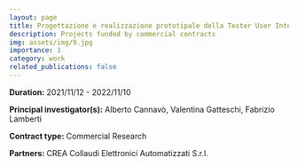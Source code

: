 ```yaml
---
layout: page
title: Progettazione e realizzazione prototipale della Tester User Interface del sistema di test funzionale
description: Projects funded by commercial contracts
img: assets/img/9.jpg
importance: 1
category: work
related_publications: false
---
```

<p> <b>Duration:</b> 2021/11/12 - 2022/11/10</p>
<p> <b>Principal investigator(s):</b> Alberto Cannavò, Valentina Gatteschi, Fabrizio Lamberti</p>
<p> <b>Contract type:</b> Commercial Research</p>
<p> <b>Partners:</b> CREA Collaudi Elettronici Automatizzati S.r.l.</p>